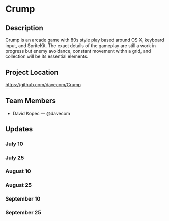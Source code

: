 # Crump

## Description

Crump is an arcade game with 80s style play based around OS X, keyboard input, and SpriteKit.  The exact details of the gameplay are still a work in progress but enemy avoidance, constant movement withn a grid, and collection will be its essential elements.

## Project Location

https://github.com/davecom/Crump

## Team Members

- David Kopec — @davecom

## Updates


### July 10

### July 25

### August 10

### August 25

### September 10

### September 25